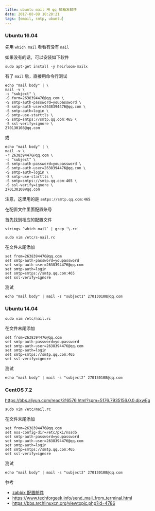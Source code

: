```yaml
---
title: ubuntu mail 用 qq 邮箱发邮件
date: 2017-08-08 10:28:21
tags: [email, smtp, ubuntu]
---
```


### Ubuntu 16.04

先用 `which mail` 看看有没有 `mail`

如果没有的话，可以安装如下软件

`sudo apt-get install -y heirloom-mailx`

有了 `mail` 后，直接用命令行测试

<!--more-->

```
echo "mail body" | \
mail -v \
-s "subject" \
-S form=2638394476@qq.com \
-S smtp-auth-password=youpassword \
-S smtp-auth-user=2638394476@qq.com \
-S smtp-auth=login \
-S smtp-use-starttls \
-S smtp=smtps://smtp.qq.com:465 \
-S ssl-verify=ignore \
270130108@qq.com
```

或

```
echo "mail body" | \
mail -v \
-r 2638394476@qq.com \
-s "subject" \
-S smtp-auth-password=youpassword \
-S smtp-auth-user=2638394476@qq.com \
-S smtp-auth=login \
-S smtp-use-starttls \
-S smtp=smtps://smtp.qq.com:465 \
-S ssl-verify=ignore \
270130108@qq.com
```

注意，这里用的是 `smtps://smtp.qq.com:465`

在配置文件里面配置账号

首先找到相应的配置文件

```
strings `which mail` | grep '\.rc'
```

`sudo vim /etc/s-nail.rc`

在文件末尾添加

```
set from=2638394476@qq.com
set smtp-auth-password=youpassword
set smtp-auth-user=2638394476@qq.com
set smtp-auth=login
set smtp=smtps://smtp.qq.com:465
set ssl-verify=ignore
```

测试

`echo "mail body" | mail -s "subject1" 270130108@qq.com`


### Ubuntu 14.04

`sudo vim /etc/nail.rc`

在文件末尾添加

```
set from=2638394476@qq.com
set smtp-auth-password=youpassword
set smtp-auth-user=2638394476@qq.com
set smtp-auth=login
set smtp=smtps://smtp.qq.com:465
set ssl-verify=ignore
```

测试

`echo "mail body" | mail -s "subject2" 270130108@qq.com`



### CentOS 7.2

<https://bbs.aliyun.com/read/316576.html?spm=5176.7935156.0.0.djxwEg>


`sudo vim /etc/mail.rc`

在文件末尾添加

```
set from=2638394476@qq.com
set nss-config-dir=/etc/pki/nssdb
set smtp-auth-password=youpassword
set smtp-auth-user=2638394476@qq.com
set smtp-auth=login
set smtp=smtps://smtp.qq.com:465
set ssl-verify=ignore
```

测试

`echo "mail body" | mail -s "subject3" 270130108@qq.com`


参考

* [zabbix 配置邮件](../../../../2017/01/10/zabbix-配置邮件/)
* <https://www.techforgeek.info/send_mail_from_terminal.html>
* <https://bbs.archlinuxcn.org/viewtopic.php?id=4786>
